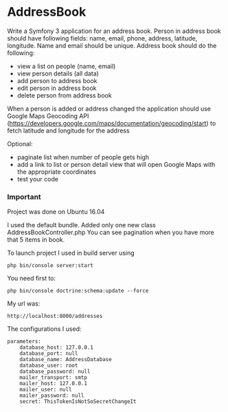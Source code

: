 AddressBook
===========

Write a Symfony 3 application for an address book.
Person in address book should have following fields: name, email, phone, address, latitude, longitude.
Name and email should be unique.
Address book should do the following:
* view a list on people (name, email)
* view person details (all data)
* add person to address book
* edit person in address book
* delete person from address book

When a person is added or address changed the application should use Google Maps Geocoding API (https://developers.google.com/maps/documentation/geocoding/start) to fetch latitude and longitude for the address

Optional:
* paginate list when number of people gets high
* add a link to list or person detail view that will open Google Maps with the appropriate coordinates
* test your code


### Important

Project was done on Ubuntu 16.04

I used the default bundle. Added only one new class AddressBookController.php
You can see pagination when you have more that 5 items in book.

To launch project I used in build server using

~~~
php bin/console server:start
~~~

You need first to:
~~~
php bin/console doctrine:schema:update --force
~~~

My url was:

~~~
http://localhost:8000/addresses
~~~

The configurations I used:

~~~
parameters:
    database_host: 127.0.0.1
    database_port: null
    database_name: AddressDatabase
    database_user: root
    database_password: null
    mailer_transport: smtp
    mailer_host: 127.0.0.1
    mailer_user: null
    mailer_password: null
    secret: ThisTokenIsNotSoSecretChangeIt
~~~
